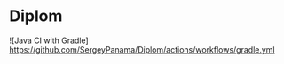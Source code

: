 # Diplom
![Java CI with Gradle] https://github.com/SergeyPanama/Diplom/actions/workflows/gradle.yml
